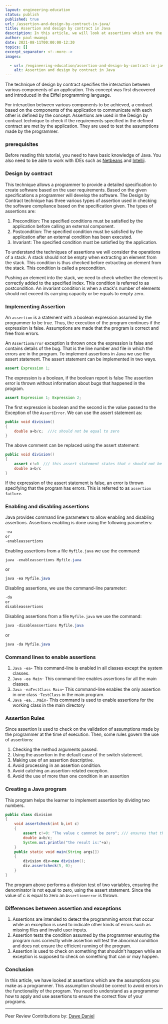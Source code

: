 ```yaml
---
layout: engineering-education
status: publish
published: true
url: /assertion-and-design-by-contract-in-java/
title: Assertion and design by contract in Java
description: In this article, we will look at assertions which are the assumptions you make as a programer. This assumption should be correct to avoid errors in the functionality of the program. 
author: paul-mwangi
date: 2021-08-11T00:00:00-12:30
topics: []
excerpt_separator: <!--more-->
images:

  - url: /engineering-education/assertion-and-design-by-contract-in-java/hero.jpg
    alt: Assertion and design by contract in Java
---
```

The technique of design by contract specifies the interaction between various components of an application. This concept was first discovered and introduced in the Eiffel programming language. 
 <!--more-->
For interaction between various components to be achieved, a contract based on the components of the application to communicate with each other is defined by the concept. Assertions are used in the Design by contract technique to check if the requirements specified in the defined contract are met by the application. They are used to test the assumptions made by the programmer.

### prerequisites
Before reading this tutorial, you need to have basic knowledge of Java. You also need to be able to work with IDEs such as [Netbeans](https://netbeans.apache.org/download/index.html) and [Intellij](https://www.jetbrains.com/idea/download/download-thanks.html). 

### Design by contract
This technique allows a programmer to provide a detailed specification to create software based on the user requirements. Based on the given specifications a programmer will develop the software. The Design by Contract technique has three various types of assertion used in checking the software compliance based on the specification given.
The types of assertions are:
1. Precondition: The specified conditions must be satisfied by the application before calling an external component.
2. Postcondition: The specified condition must be satisfied by the application after an external condition has been executed.
3. Invariant: The specified condition must be satisfied by the application.

To understand the techniques of assertions we will consider the operations of a stack. A stack should not be empty when extracting an element from the stack. This condition is thus checked before extracting an element from the stack. This condition is called a precondition.

Pushing an element into the stack, we need to check whether the element is correctly added to the specified index. This condition is referred to as postcondition. An invariant condition is when a stack's number of elements should not exceed its carrying capacity or be equals to empty zero.

### Implementing Assertion
An `assertion` is a statement with a boolean expression assumed by the programmer to be true. Thus, the  execution of the program continues if the expression is false. Assumptions are made that the program is correct and free from errors.

An `AssertionError` exception is thrown once the expression is false and contains details of the bug. That is the line number and file in which the errors are in the program. To implement assertions in Java we use the assert statement. The assert statement can be implemented in two ways.

```Java
assert Expression 1;
```
The expression is a boolean, if the boolean report is false The assertion error is thrown without information about bugs that happened in the program.

```Java
assert Expression 1; Expression 2;
```

The first expression is boolean and the second is the value passed to the Exception of the `AssertError`. We can use the assert statement as:

```Java
public void division()
{
    double a=b/c;  ///c should not be equal to zero
}
``` 

The above comment can be replaced using the assert statement:
```Java
public void division()
{
    assert c!=0  /// this assert statement states that c should not be equal to zero
    double a=b/c
}
```

If the expression of the assert statement is false, an error is thrown specifying that the program has errors. This is referred to as `assertion failure`.

### Enabling and disabling assertions
Java provides command line parameters to allow enabling and disabling assertions. Assertions enabling is done using the following parameters:

```Java
-ea
or 
-enableassertions
``` 

Enabling assertions from a file `Myfile.java` we use the command:

```Java
java -enableassertions Myfile.java
```
or

```Java
java -ea Myfile.java
```
Disabling assertions, we use the command-line parameter:

```Java
-da
or
disableassertions
```
Disabling assertions from a file `Myfile.java` we use the command:

```Java
java -disableassertions Myfile.java
```

or

```Java
java -da Myfile.java
```

### Command lines to enable assertions
1. `Java -ea`- This command-line is enabled in all classes except the system classes.
2. `Java -ea Main`- This command-line enables assertions for all the main classes.
3. `Java -eaTestClass Main`- This command-line enables the only assertion in one class -`TestClass` in the main program.
4. `Java -ea...Main`- This command is used to enable assertions for the working class in the main directory

### Assertion Rules
Since assertion is used to check on the validation of assumptions made by the programmer at the time of execution. Then, some rules govern the use of assertions:
1. Checking the method arguments passed.
2. Using the assertion in the default case of the switch statement.
3. Making use of an assertion descriptive.
4. Avoid processing in an assertion condition.
5. Avoid catching an assertion-related exception.
6. Avoid the use of more than one condition in an assertion

### Creating a Java program
This program helps the learner to implement assertion by dividing two numbers.

```Java 
public class division
{
    void assertcheck(int b,int c)
    {
        assert c!=0: "The value c cannnot be zero"; /// ensures that thevalue of c should not be zero
        double a=b/c;
        System.out.println("the result is:"+a);
    }
    public static void main(String args[])
    {
        division div=new division();
        div.assertcheck(5, 0);
    }
}
```

The program above performs a division test of two variables, ensuring the denominator is not equal to zero, using the assert statement.
Since the value of c is equal to zero an `Assertionerror` is thrown.

### Differences between assertion and exceptions
1. Assertions are intended to detect the programming errors that occur while an exception is used to indicate other kinds of errors such as missing files and invalid user inputs.
2. Assertion tests the condition assumed by the programmer ensuring the program runs correctly while assertion will test the abnormal condition and does not ensure the efficient running of the program.
3. Assertion is used to check on something that shouldn't happen while an exception is supposed to check on something that can or may happen.

### Conclusion 
In this article, we have looked at assertions which are the assumptions you make as a programmer. This assumption should be correct to avoid errors in the functionality of the program. You need to understand as a programmer how to apply and use assertions to ensure the correct flow of your programs.

---
Peer Review Contributions by: [Dawe Daniel](/engineering-education/authors/dawe-daniel/)